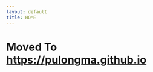 ```yaml
---
layout: default
title: HOME
---
```



<h1> Moved To <a href="https://pulongma.github.io" target="blank">https://pulongma.github.io </a> </h1>
